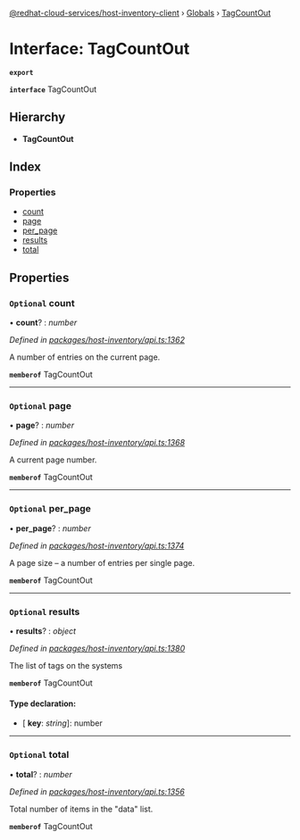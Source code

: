 [@redhat-cloud-services/host-inventory-client](../README.md) › [Globals](../globals.md) › [TagCountOut](tagcountout.md)

# Interface: TagCountOut

**`export`** 

**`interface`** TagCountOut

## Hierarchy

* **TagCountOut**

## Index

### Properties

* [count](tagcountout.md#optional-count)
* [page](tagcountout.md#optional-page)
* [per_page](tagcountout.md#optional-per_page)
* [results](tagcountout.md#optional-results)
* [total](tagcountout.md#optional-total)

## Properties

### `Optional` count

• **count**? : *number*

*Defined in [packages/host-inventory/api.ts:1362](https://github.com/RedHatInsights/javascript-clients/blob/master/packages/host-inventory/api.ts#L1362)*

A number of entries on the current page.

**`memberof`** TagCountOut

___

### `Optional` page

• **page**? : *number*

*Defined in [packages/host-inventory/api.ts:1368](https://github.com/RedHatInsights/javascript-clients/blob/master/packages/host-inventory/api.ts#L1368)*

A current page number.

**`memberof`** TagCountOut

___

### `Optional` per_page

• **per_page**? : *number*

*Defined in [packages/host-inventory/api.ts:1374](https://github.com/RedHatInsights/javascript-clients/blob/master/packages/host-inventory/api.ts#L1374)*

A page size – a number of entries per single page.

**`memberof`** TagCountOut

___

### `Optional` results

• **results**? : *object*

*Defined in [packages/host-inventory/api.ts:1380](https://github.com/RedHatInsights/javascript-clients/blob/master/packages/host-inventory/api.ts#L1380)*

The list of tags on the systems

**`memberof`** TagCountOut

#### Type declaration:

* \[ **key**: *string*\]: number

___

### `Optional` total

• **total**? : *number*

*Defined in [packages/host-inventory/api.ts:1356](https://github.com/RedHatInsights/javascript-clients/blob/master/packages/host-inventory/api.ts#L1356)*

Total number of items in the \"data\" list.

**`memberof`** TagCountOut
